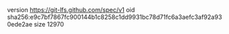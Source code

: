 version https://git-lfs.github.com/spec/v1
oid sha256:e9c7bf7867fc900144b1c8258c1dd9931bc78d71fc6a3aefc3af92a930ede2ae
size 12970
